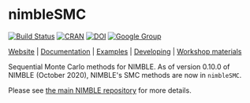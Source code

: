 # nimbleSMC

[![Build Status](https://github.com/nimble-dev/nimbleSMC/actions/workflows/ci.yaml/badge.svg?branch=devel)](https://github.com/nimble-dev/nimbleSMC/actions/workflows/ci.yaml)
[![CRAN](http://www.r-pkg.org/badges/version/nimbleSMC)](https://CRAN.R-project.org/package=nimbleSMC)
[![DOI](https://zenodo.org/badge/DOI/10.5281/zenodo.4091502.svg)](https://zenodo.org/record/4091502)
[![Google Group](https://img.shields.io/badge/google-group-blue.svg)](https://groups.google.com/forum/#!forum/nimble-users)

[Website](https://r-nimble.org/) |
[Documentation](https://r-nimble.org/manuals/NimbleUserManual.pdf) |
[Examples](https://r-nimble.org/examples) |
[Developing](https://nimble-dev.github.io/nimble-docs) |
[Workshop materials](https://github.com/nimble-training)

Sequential Monte Carlo methods for NIMBLE. As of version 0.10.0 of NIMBLE (October 2020), NIMBLE's SMC methods are now in `nimbleSMC`.

Please see [the main NIMBLE repository](https://github.com/nimble-dev/nimble) for more details.
